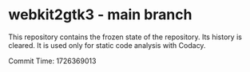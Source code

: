# webkit2gtk3 - main branch

This repository contains the frozen state of the repository.
Its history is cleared. It is used only for static code
analysis with Codacy.

Commit Time: 1726369013